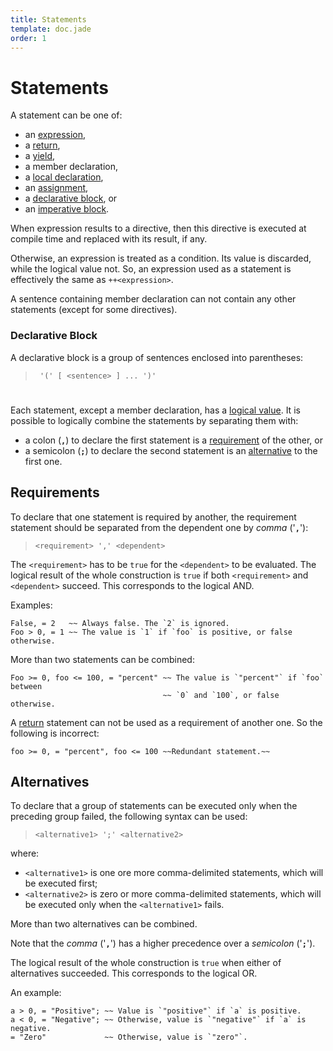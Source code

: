 ```yaml
---
title: Statements
template: doc.jade
order: 1
---
```


Statements
==========
<!--
Copyright (C) 2010-2014 Ruslan Lopatin.
Permission is granted to copy, distribute and/or modify this document
under the terms of the GNU Free Documentation License, Version 1.3
or any later version published by the Free Software Foundation;
with no Invariant Sections, no Front-Cover Texts, and no Back-Cover Texts.
A copy of the license is included in the section entitled "GNU
Free Documentation License".
-->

A statement can be one of:

* an [expression](../expressions/index.html),
* a [return](../objects/definition.html#return),
* a [yield](../objects/definition.html#yield),
* a member declaration,
* a [local declaration](locals.html),
* an [assignment](../core/variables.html#assignment),
* a [declarative block](#declarative-block), or
* an [imperative block](imperatives.html).

When expression results to a directive, then this directive is executed at
compile time and replaced with its result, if any.

Otherwise, an expression is treated as a condition. Its value is discarded,
while the logical value not. So, an expression used as a statement is
effectively the same as `++<expression>`.

A sentence containing member declaration can not contain any other statements
(except for some directives).


### Declarative Block ###

A declarative block is a group of sentences enclosed into parentheses:

> ` '(' [ <sentence> ] ... ')'`

#

Each statement, except a member declaration, has a
[logical value](../objects/value.html#logical-value). It is possible to
logically combine the statements by separating them with:

* a colon (**`,`**) to declare the first statement is a
  [requirement](#requirements) of the other, or
* a semicolon (**`;`**) to declare the second statement is an
  [alternative](#alternatives) to the first one.


Requirements
------------

To declare that one statement is required by another, the requirement statement
should be separated from the dependent one by _comma_ ('**`,`**'):

> `<requirement> ',' <dependent>`

The `<requirement>` has to be `true` for the `<dependent>` to be evaluated. The
logical result of the whole construction is `true` if both `<requirement>` and
`<dependent>` succeed. This corresponds to the logical AND.

Examples:
```o42a
False, = 2   ~~ Always false. The `2` is ignored.
Foo > 0, = 1 ~~ The value is `1` if `foo` is positive, or false otherwise.
```

More than two statements can be combined:
```o42a
Foo >= 0, foo <= 100, = "percent" ~~ The value is `"percent"` if `foo` between
                                  ~~ `0` and `100`, or false otherwise.
```

A [return](../objects/definition.html#return) statement can
not be used as a requirement of another one. So the following is incorrect:
```o42a
foo >= 0, = "percent", foo <= 100 ~~Redundant statement.~~
```


Alternatives
------------

To declare that a group of statements can be executed only when the preceding
group failed, the following syntax can be used:

> `<alternative1> ';' <alternative2>`

where:

* `<alternative1>` is one ore more comma-delimited statements, which will be
  executed first;
* `<alternative2>` is zero or more comma-delimited statements, which will be
  executed only when the `<alternative1>` fails.

More than two alternatives can be combined.

Note that the _comma_ ('**`,`**') has a higher precedence over a _semicolon_
('**`;`**').

The logical result of the whole construction is `true` when either of
alternatives succeeded. This corresponds to the logical OR.

An example:
```o42a
a > 0, = "Positive"; ~~ Value is `"positive"` if `a` is positive.
a < 0, = "Negative"; ~~ Otherwise, value is `"negative"` if `a` is negative.
= "Zero"             ~~ Otherwise, value is `"zero"`.
```
